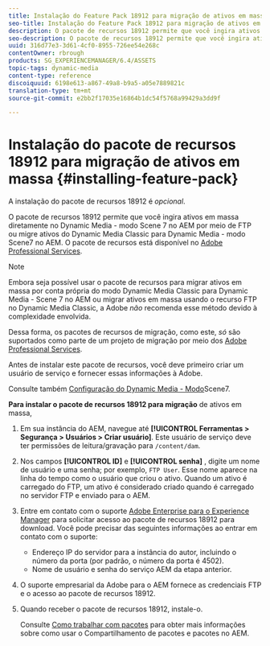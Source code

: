 ```yaml
---
title: Instalação do Feature Pack 18912 para migração de ativos em massa
seo-title: Instalação do Feature Pack 18912 para migração de ativos em massa
description: O pacote de recursos 18912 permite que você ingira ativos em massa por meio de FTP ou migre ativos do Dynamic Media Classic para Dynamic Media no AEM. Este pacote opcional de recursos está disponível no suporte da Adobe.
seo-description: O pacote de recursos 18912 permite que você ingira ativos em massa por meio de FTP ou migre ativos do Dynamic Media Classic para Dynamic Media no AEM. Este pacote opcional de recursos está disponível no suporte da Adobe.
uuid: 316d77e3-3d61-4cf0-8955-726ee54e268c
contentOwner: rbrough
products: SG_EXPERIENCEMANAGER/6.4/ASSETS
topic-tags: dynamic-media
content-type: reference
discoiquuid: 6198e613-a867-49a8-b9a5-a05e7889821c
translation-type: tm+mt
source-git-commit: e2bb2f17035e16864b1dc54f5768a99429a3dd9f

---
```



# Instalação do pacote de recursos 18912 para migração de ativos em massa {#installing-feature-pack}

A instalação do pacote de recursos 18912 é _opcional_.

O pacote de recursos 18912 permite que você ingira ativos em massa diretamente no Dynamic Media - modo Scene 7 no AEM por meio de FTP ou migre ativos do Dynamic Media Classic para Dynamic Media - modo Scene7 no AEM. O pacote de recursos está disponível no [Adobe Professional Services](https://www.adobe.com/experience-cloud/consulting-services.html).

>[!NOTE]
>
>Embora seja possível usar o pacote de recursos para migrar ativos em massa por conta própria do modo Dynamic Media Classic para Dynamic Media - Scene 7 no AEM ou migrar ativos em massa usando o recurso FTP no Dynamic Media Classic, a Adobe *não* recomenda esse método devido à complexidade envolvida.
>
>Dessa forma, os pacotes de recursos de migração, como este, *só* são suportados como parte de um projeto de migração por meio dos [Adobe Professional Services](https://www.adobe.com/experience-cloud/consulting-services.html).

Antes de instalar este pacote de recursos, você deve primeiro criar um usuário de serviço e fornecer essas informações à Adobe.

Consulte também [Configuração do Dynamic Media - Modo](https://helpx.adobe.com/experience-manager/6-4/assets/using/config-dms7.html)Scene7.

**Para instalar o pacote de recursos 18912 para migração** de ativos em massa,

1. Em sua instância do AEM, navegue até **[!UICONTROL Ferramentas > Segurança > Usuários > Criar usuário]**. Este usuário de serviço deve ter permissões de leitura/gravação para `/content/dam`.
1. Nos campos **[!UICONTROL ID]** e **[!UICONTROL senha]** , digite um nome de usuário e uma senha; por exemplo, `FTP User`. Esse nome aparece na linha do tempo como o usuário que criou o ativo. Quando um ativo é carregado do FTP, um ativo é considerado criado quando é carregado no servidor FTP e enviado para o AEM.
1. Entre em contato com o suporte [Adobe Enterprise para o Experience Manager](https://helpx.adobe.com/contact/enterprise-support.ec.html) para solicitar acesso ao pacote de recursos 18912 para download. Você pode precisar das seguintes informações ao entrar em contato com o suporte:

   * Endereço IP do servidor para a instância do autor, incluindo o número da porta (por padrão, o número da porta é 4502).
   * Nome de usuário e senha do serviço AEM da etapa anterior.

1. O suporte empresarial da Adobe para o AEM fornece as credenciais FTP e o acesso ao pacote de recursos 18912.

1. Quando receber o pacote de recursos 18912, instale-o.

   Consulte [Como trabalhar com pacotes](/help/sites-administering/package-manager.md) para obter mais informações sobre como usar o Compartilhamento de pacotes e pacotes no AEM.

